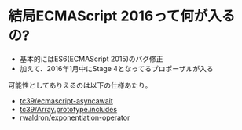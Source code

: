 # 結局ECMAScript 2016って何が入るの?

-   基本的にはES6(ECMAScript 2015)のバグ修正
-   加えて、2016年1月中にStage 4となってるプロポーザルが入る

可能性としてありえるのは以下の仕様あたり。

-   [tc39/ecmascript-asyncawait](https://github.com/tc39/ecmascript-asyncawait)
-   [tc39/Array.prototype.includes](https://github.com/tc39/Array.prototype.includes/)
-   [rwaldron/exponentiation-operator](https://github.com/rwaldron/exponentiation-operator)
